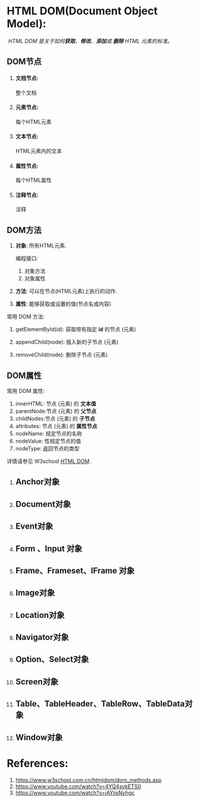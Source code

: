 # HTML DOM(Document Object Model):

​	*HTML DOM 是关于如何**获取**、**修改**、**添加**或 **删除** HTML 元素的标准。*

## 	DOM节点

 1. #### 文档节点:

    整个文档

 2. #### 元素节点:

    每个HTML元素

 3. #### 文本节点:

    HTML元素内的文本

 4. #### 属性节点:

    每个HTML属性

 5. #### 注释节点:

    注释

    

## DOM方法

  1. **对象**: 所有HTML元素.

     编程接口:

       1. 对象方法
       2. 对象属性

  2. **方法**: 可以在节点(HTML元素)上执行的动作.

  3. **属性**: 能够获取或设置的值(节点名或内容)

常用 DOM 方法:

 1. getElementById(id): 获取带有指定 **id** 的节点 (元素)

 2. appendChild(node): 插入新的子节点 (元素)

 3. removeChild(node): 删除子节点 (元素)

    

## DOM属性

常用 DOM 属性:

1. innerHTML: 节点 (元素) 的 **文本值**
2. parentNode:节点 (元素) 的 **父节点**
3. childNodes:节点 (元素) 的 **子节点**
4. attributes: 节点 (元素) 的 **属性节点**
5. nodeName: 规定节点的名称
6. nodeValue: 性规定节点的值
7. nodeType: 返回节点的类型

详情请参见 W3school [HTML DOM](https://www.w3school.com.cn/htmldom/dom_methods.asp) .



1. ## Anchor对象

2. ## Document对象

3. ## Event对象

4. ## Form 、Input 对象

5. ## Frame、Frameset、IFrame 对象

6. ## Image对象

7. ## Location对象

8. ## Navigator对象

9. ## Option、Select对象

10. ## Screen对象

11. ## Table、TableHeader、TableRow、TableData对象

12. ## Window对象

# References:

1. https://www.w3school.com.cn/htmldom/dom_methods.asp
2. https://www.youtube.com/watch?v=4YQ4svkETS0
3. https://www.youtube.com/watch?v=jAYjisNyhgc
